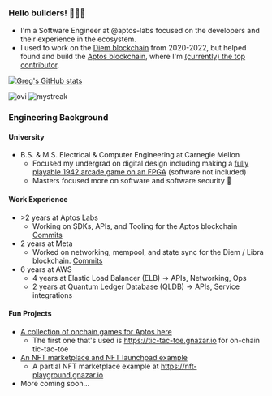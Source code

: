 ### Hello builders! 🧑🏻‍💻
- I'm a Software Engineer at @aptos-labs focused on the developers and their experience in the ecosystem.
- I used to work on the [Diem blockchain](https://github.com/diem/diem) from 2020-2022, but helped found and build the [Aptos blockchain](https://github.com/aptos-labs/aptos-core), where I'm [(currently) the top contributor](https://github.com/aptos-labs/aptos-core/graphs/contributors).

[![Greg's GitHub stats](https://github-readme-stats.vercel.app/api?username=gregnazario)](https://github.com/anuraghazra/github-readme-stats)

<img src="https://github-readme-stats.vercel.app/api/top-langs?username=gregnazario&show_icons=true&locale=en&layout=compact&theme=chartreuse-dark" alt="ovi" />

<img src="https://github-readme-streak-stats.herokuapp.com/?user=gregnazario&theme=tokyonight" alt="mystreak"/>

### Engineering Background
#### University
- B.S. & M.S. Electrical & Computer Engineering at Carnegie Mellon
  - Focused my undergrad on digital design including making a [fully playable 1942 arcade game on an FPGA](https://github.com/gregnazario/1942_arcade) (software not included)
  - Masters focused more on software and software security 🔐

#### Work Experience
- \>2 years at Aptos Labs
  - Working on SDKs, APIs, and Tooling for the Aptos blockchain [Commits](https://github.com/aptos-labs/aptos-core/commits?author=gregnazario) 
- 2 years at Meta
  - Worked on networking, mempool, and state sync for the Diem / Libra blockchain.  [Commits](https://github.com/diem/diem/commits?author=gregnazario)
- 6 years at AWS
  - 4 years at Elastic Load Balancer (ELB) -> APIs, Networking, Ops
  - 2 years at Quantum Ledger Database (QLDB) -> APIs, Service integrations

#### Fun Projects
- [A collection of onchain games for Aptos here](https://github.com/gregnazario/aptos-example-games)
  - The first one that's used is https://tic-tac-toe.gnazar.io for on-chain tic-tac-toe
- [An NFT marketplace and NFT launchpad example](https://github.com/gregnazario/aptos-test-nft-mint)
  - A partial NFT marketplace example at https://nft-playground.gnazar.io
- More coming soon...
